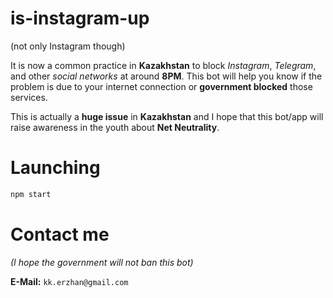 # is-instagram-up

(not only Instagram though)

It is now a common practice in **Kazakhstan** to block *Instagram*, *Telegram*, and other *social networks* at around **8PM**. This bot will help you know if the problem is due to your internet connection or **government blocked** those services.

This is actually a **huge issue** in **Kazakhstan** and I hope that this bot/app will raise awareness in the youth about **Net Neutrality**.

# Launching

```bash
npm start
```

# Contact me

*(I hope the government will not ban this bot)*

**E-Mail:** `kk.erzhan@gmail.com`
